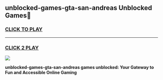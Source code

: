 
## unblocked-games-gta-san-andreas Unblocked Games👋
<h3>
<a href="https://news.freeplayer.one?title=unblocked-games-gta-san-andreas&ref=16F">CLICK TO PLAY</a></h3>
<hr>

<h3>
<a href="https://news.freeplayer.one?title=unblocked-games-gta-san-andreas&ref=16F">CLICK 2 PLAY</a>
  
</h3>

<a href="https://news.freeplayer.one?title=unblocked-games-gta-san-andreas&ref=16F/"><img src="https://clearcache.store/games.png"></a>


**unblocked-games-gta-san-andreas games unblocked: Your Gateway to Fun and Accessible Online Gaming**
